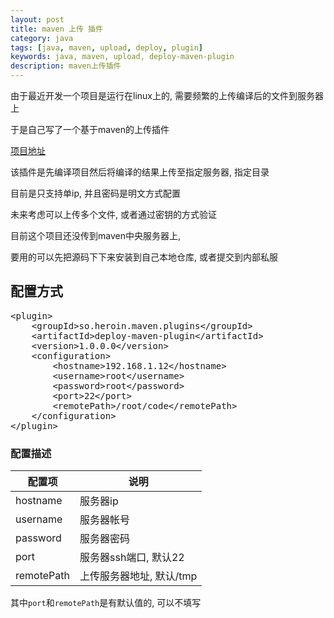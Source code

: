 ```yaml
---
layout: post
title: maven 上传 插件
category: java
tags: [java, maven, upload, deploy, plugin]
keywords: java, maven, upload, deploy-maven-plugin
description: maven上传插件
---
```


由于最近开发一个项目是运行在linux上的, 需要频繁的上传编译后的文件到服务器上

于是自己写了一个基于maven的上传插件

[项目地址](https://github.com/heroin/deploy-maven-plugin)

该插件是先编译项目然后将编译的结果上传至指定服务器, 指定目录

目前是只支持单ip, 并且密码是明文方式配置

未来考虑可以上传多个文件, 或者通过密钥的方式验证

目前这个项目还没传到maven中央服务器上, 

要用的可以先把源码下下来安装到自己本地仓库, 或者提交到内部私服

## 配置方式

<pre>
&lt;plugin&gt;
    &lt;groupId&gt;so.heroin.maven.plugins&lt;/groupId&gt;
    &lt;artifactId&gt;deploy-maven-plugin&lt;/artifactId&gt;
    &lt;version&gt;1.0.0.0&lt;/version&gt;
    &lt;configuration&gt;
        &lt;hostname&gt;192.168.1.12&lt;/hostname&gt;
        &lt;username&gt;root&lt;/username&gt;
        &lt;password&gt;root&lt;/password&gt;
        &lt;port&gt;22&lt;/port&gt;
        &lt;remotePath&gt;/root/code&lt;/remotePath&gt;
    &lt;/configuration&gt;
&lt;/plugin&gt;
</pre>

### 配置描述

<table class="table table-bordered table-striped">
  <thead>
    <tr><th>配置项</th><th>说明</th></tr>
  </thead>
  <tbody>
    <tr><td>hostname</td><td>服务器ip</td></tr>
    <tr><td>username</td><td>服务器帐号</td></tr>
    <tr><td>password</td><td>服务器密码</td></tr>
    <tr><td>port</td><td>服务器ssh端口, 默认22</td></tr>
    <tr><td>remotePath</td><td>上传服务器地址, 默认/tmp</td></tr>
  </tbody>
</table>

其中`port`和`remotePath`是有默认值的, 可以不填写

